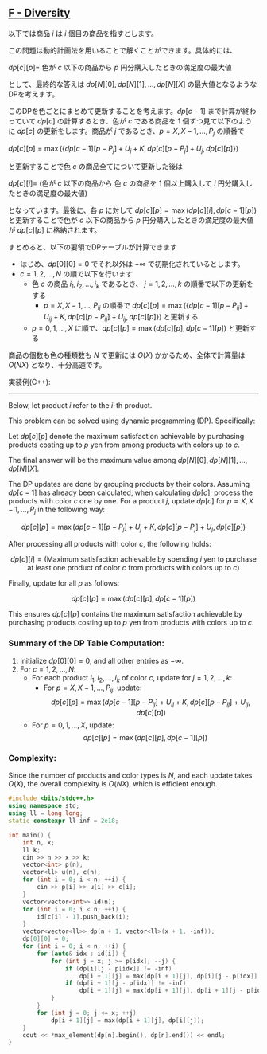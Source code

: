 ## [F - Diversity](https://atcoder.jp/contests/abc383/tasks/abc383_f)

以下では商品 $i$ は $i$ 個目の商品を指すとします。

この問題は動的計画法を用いることで解くことができます。具体的には、

$dp[c][p]=$ 色が $c$ 以下の商品から $p$ 円分購入したときの満足度の最大値

として、最終的な答えは $dp[N][0], dp[N][1], \dots, dp[N][X]$ の最大値となるようなDPを考えます。

このDPを色ごとにまとめて更新することを考えます。$dp[c−1]$ まで計算が終わっていて $dp[c]$ の計算するとき、色が $c$ である商品を $1$ 個ずつ見て以下のように $dp[c]$ の更新をします。商品が $j$ であるとき、$p = X, X−1, \dots, P_j$ の順番で

$dp[c][p] = \max⁡(\{dp[c−1][p − P_j] + U_j + K, dp[c][p − P_j] + U_j, dp[c][p]\})$

と更新することで色 $c$ の商品全てについて更新した後は

$dp[c][i]=$ (色が $c$ 以下の商品から 色 $c$ の商品を $1$ 個以上購入して $i$ 円分購入したときの満足度の最大値)

となっています。最後に、各 $p$ に対して $dp[c][p] = \max⁡(dp[c][i],dp[c−1][p])$ と更新することで色が $c$ 以下の商品から $p$ 円分購入したときの満足度の最大値が $dp[c][p]$ に格納されます。

まとめると、以下の要領でDPテーブルが計算できます

* はじめ、$dp[0][0] = 0$ でそれ以外は $-\infty$ で初期化されているとします。
* $c = 1, 2, \dots, N$ の順で以下を行います
  * 色 $c$ の商品 $i_1, i_2, \dots, i_k$ であるとき、 $j = 1, 2, \dots ,k$ の順番で以下の更新をする
    * $p = X, X−1, \dots ,P_{ij}$ の順番で $dp[c][p] = \max⁡(\{dp[c−1][p−P_{ij}]+U_{ij} + K, dp[c][p−P_{ij}] + U_{ij}, dp[c][p]\})$ と更新する
  * $p = 0, 1, \dots , X$ に順で、$dp[c][p] = \max⁡(dp[c][p],dp[c−1][p])$ と更新する

商品の個数も色の種類数も $N$ で更新には $O(X)$ かかるため、全体で計算量は $O(NX)$ となり、十分高速です。

実装例(C++):

---

Below, let product $i$ refer to the $i$-th product.

This problem can be solved using dynamic programming (DP). Specifically:

Let $dp[c][p]$ denote the maximum satisfaction achievable by purchasing products costing up to $p$ yen from among products with colors up to $c$.

The final answer will be the maximum value among $dp[N][0], dp[N][1], \dots, dp[N][X]$.

The DP updates are done by grouping products by their colors. Assuming $dp[c-1]$ has already been calculated, when calculating $dp[c]$, process the products with color $c$ one by one. For a product $j$, update $dp[c]$ for $p = X, X-1, \dots, P_j$ in the following way:

$$
dp[c][p] = \max\left(dp[c-1][p - P_j] + U_j + K, \, dp[c][p - P_j] + U_j, \, dp[c][p]\right)
$$

After processing all products with color $c$, the following holds:

$$
dp[c][i] = \text{(Maximum satisfaction achievable by spending $i$ yen to purchase at least one product of color $c$ from products with colors up to $c$)}
$$

Finally, update for all $p$ as follows:

$$
dp[c][p] = \max(dp[c][p], dp[c-1][p])
$$

This ensures $dp[c][p]$ contains the maximum satisfaction achievable by purchasing products costing up to $p$ yen from products with colors up to $c$.

### Summary of the DP Table Computation:

1. Initialize $dp[0][0] = 0$, and all other entries as $-\infty$.
2. For $c = 1, 2, \dots, N$:
   - For each product $i_1, i_2, \dots, i_k$ of color $c$, update for $j = 1, 2, \dots, k$:
     - For $p = X, X-1, \dots, P_{ij}$, update:
       $$
       dp[c][p] = \max\left(dp[c-1][p-P_{ij}] + U_{ij} + K, \, dp[c][p-P_{ij}] + U_{ij}, \, dp[c][p]\right)
       $$
   - For $p = 0, 1, \dots, X$, update:
     $$
     dp[c][p] = \max(dp[c][p], dp[c-1][p])
     $$

### Complexity:

Since the number of products and color types is $N$, and each update takes $O(X)$, the overall complexity is $O(NX)$, which is efficient enough.

```cpp
#include <bits/stdc++.h>
using namespace std;
using ll = long long;
static constexpr ll inf = 2e18;

int main() {
    int n, x;
    ll k;
    cin >> n >> x >> k;
    vector<int> p(n);
    vector<ll> u(n), c(n);
    for (int i = 0; i < n; ++i) {
        cin >> p[i] >> u[i] >> c[i];
    }
    vector<vector<int>> id(n);
    for (int i = 0; i < n; ++i) {
        id[c[i] - 1].push_back(i);
    }
    vector<vector<ll>> dp(n + 1, vector<ll>(x + 1, -inf));
    dp[0][0] = 0;
    for (int i = 0; i < n; ++i) {
        for (auto& idx : id[i]) {
            for (int j = x; j >= p[idx]; --j) {
                if (dp[i][j - p[idx]] != -inf)
                    dp[i + 1][j] = max(dp[i + 1][j], dp[i][j - p[idx]] + u[idx] + k);
                if (dp[i + 1][j - p[idx]] != -inf)
                    dp[i + 1][j] = max(dp[i + 1][j], dp[i + 1][j - p[idx]] + u[idx]);
            }
        }
        for (int j = 0; j <= x; ++j)
            dp[i + 1][j] = max(dp[i + 1][j], dp[i][j]);
    }
    cout << *max_element(dp[n].begin(), dp[n].end()) << endl;
}
```
